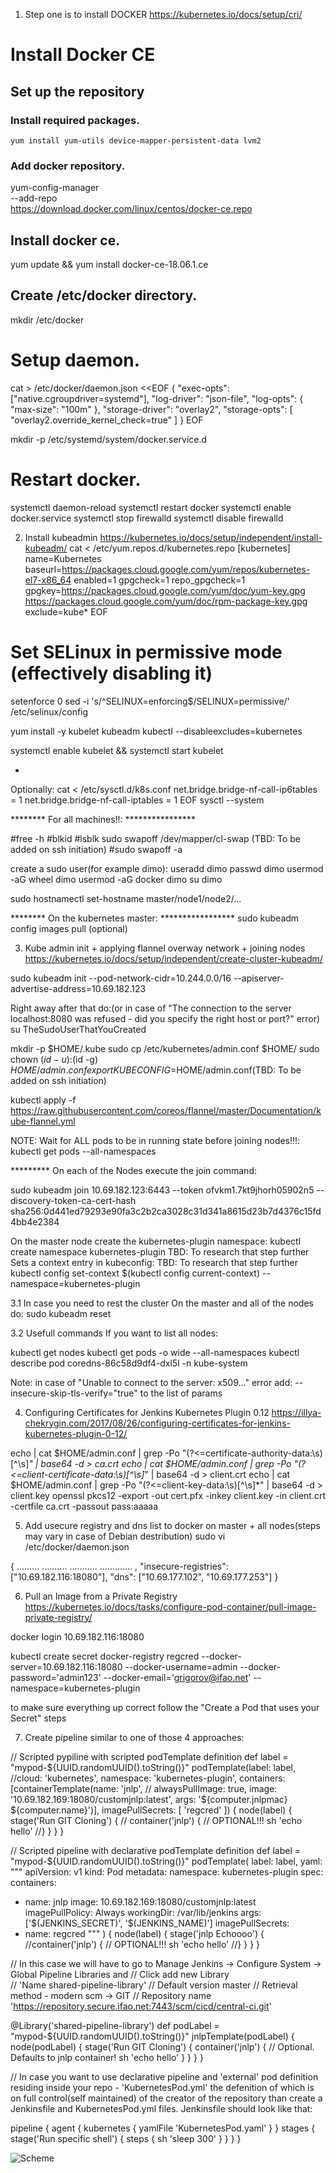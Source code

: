 1. Step one is to install DOCKER
https://kubernetes.io/docs/setup/cri/

# Install Docker CE
## Set up the repository
### Install required packages.
    yum install yum-utils device-mapper-persistent-data lvm2

### Add docker repository.
yum-config-manager \
    --add-repo \
    https://download.docker.com/linux/centos/docker-ce.repo

## Install docker ce.
yum update && yum install docker-ce-18.06.1.ce

## Create /etc/docker directory.
mkdir /etc/docker

# Setup daemon.
cat > /etc/docker/daemon.json <<EOF
{
  "exec-opts": ["native.cgroupdriver=systemd"],
  "log-driver": "json-file",
  "log-opts": {
    "max-size": "100m"
  },
  "storage-driver": "overlay2",
  "storage-opts": [
    "overlay2.override_kernel_check=true"
  ]
}
EOF

mkdir -p /etc/systemd/system/docker.service.d

# Restart docker.
systemctl daemon-reload
systemctl restart docker
systemctl enable docker.service
systemctl stop firewalld
systemctl disable firewalld



2. Install kubeadmin
https://kubernetes.io/docs/setup/independent/install-kubeadm/
cat <<EOF > /etc/yum.repos.d/kubernetes.repo
[kubernetes]
name=Kubernetes
baseurl=https://packages.cloud.google.com/yum/repos/kubernetes-el7-x86_64
enabled=1
gpgcheck=1
repo_gpgcheck=1
gpgkey=https://packages.cloud.google.com/yum/doc/yum-key.gpg https://packages.cloud.google.com/yum/doc/rpm-package-key.gpg
exclude=kube*
EOF

# Set SELinux in permissive mode (effectively disabling it)
setenforce 0
sed -i 's/^SELINUX=enforcing$/SELINUX=permissive/' /etc/selinux/config

yum install -y kubelet kubeadm kubectl --disableexcludes=kubernetes

systemctl enable kubelet && systemctl start kubelet

+ 
Optionally:
cat <<EOF >  /etc/sysctl.d/k8s.conf
net.bridge.bridge-nf-call-ip6tables = 1
net.bridge.bridge-nf-call-iptables = 1
EOF
sysctl --system



********  For all machines!!:        ****************

#free -h
#blkid
#lsblk
sudo swapoff /dev/mapper/cl-swap (TBD: To be added on ssh initiation)
#sudo swapoff -a 

create a sudo user(for example dimo):
useradd dimo
passwd dimo
usermod -aG wheel dimo
usermod -aG docker dimo
su dimo

sudo hostnamectl set-hostname master/node1/node2/...


******** On the kubernetes master:   *****************
sudo kubeadm config images pull (optional)

3. Kube admin init + applying flannel overway network + joining nodes
https://kubernetes.io/docs/setup/independent/create-cluster-kubeadm/

sudo kubeadm init --pod-network-cidr=10.244.0.0/16 --apiserver-advertise-address=10.69.182.123



Right away after that do:(or in case of "The connection to the server localhost:8080 was refused - did you specify the right host or port?" error)
su TheSudoUserThatYouCreated

mkdir -p $HOME/.kube
sudo cp /etc/kubernetes/admin.conf $HOME/
sudo chown $(id -u):$(id -g) $HOME/admin.conf
export KUBECONFIG=$HOME/admin.conf(TBD: To be added on ssh initiation)

kubectl apply -f https://raw.githubusercontent.com/coreos/flannel/master/Documentation/kube-flannel.yml

NOTE: Wait for ALL pods to be in running state before joining nodes!!!:
kubectl get pods --all-namespaces


********* On each of the Nodes execute the join command:

sudo kubeadm join 10.69.182.123:6443 --token ofvkm1.7kt9jhorh05902n5 --discovery-token-ca-cert-hash sha256:0d441ed79293e90fa3c2b2ca3028c31d341a8615d23b7d4376c15fd4bb4e2384



On the master node create the kubernetes-plugin namespace:
kubectl create namespace kubernetes-plugin TBD: To research that step further
Sets a context entry in kubeconfig: TBD: To research that step further
kubectl config set-context $(kubectl config current-context) --namespace=kubernetes-plugin

3.1 In case you need to rest the cluster
On the master and all of the nodes do:
sudo kubeadm reset

3.2 Usefull commands
If you want to list all nodes:

kubectl get nodes
kubectl get pods -o wide --all-namespaces
kubectl describe pod coredns-86c58d9df4-dxl5l -n kube-system

Note:
in case of "Unable to connect to the server: x509..." error add:  --insecure-skip-tls-verify="true" to the list of params

4. Configuring Certificates for Jenkins Kubernetes Plugin 0.12
https://illya-chekrygin.com/2017/08/26/configuring-certificates-for-jenkins-kubernetes-plugin-0-12/

echo | cat $HOME/admin.conf | grep -Po "(?<=certificate-authority-data:\s)[^\s]*" | base64 -d > ca.crt
echo | cat $HOME/admin.conf | grep -Po "(?<=client-certificate-data:\s)[^\s]*" | base64 -d > client.crt
echo | cat $HOME/admin.conf | grep -Po "(?<=client-key-data:\s)[^\s]*" | base64 -d > client.key
openssl pkcs12 -export -out cert.pfx -inkey client.key -in client.crt -certfile ca.crt -passout pass:aaaaa

5. Add usecure registry and dns list to docker on master + all nodes(steps may vary in case of Debian destribution)
sudo vi /etc/docker/daemon.json

{
  .........
  ..........
  ...........
  .............
  ,
  "insecure-registries": ["10.69.182.116:18080"],
  "dns": ["10.69.177.102", "10.69.177.253"]
}

6. Pull an Image from a Private Registry
https://kubernetes.io/docs/tasks/configure-pod-container/pull-image-private-registry/

docker login 10.69.182.116:18080

kubectl create secret docker-registry regcred --docker-server=10.69.182.116:18080 --docker-username=admin --docker-password='admin123' --docker-email='grigorov@ifao.net' --namespace=kubernetes-plugin

to make sure everything up correct follow the "Create a Pod that uses your Secret" steps

7. Create pipeline similar to one of those 4 approaches:

// Scripted pypiline with scripted podTemplate definition
def label = "mypod-${UUID.randomUUID().toString()}"
podTemplate(label: label,
    //cloud: 'kubernetes',
    namespace: 'kubernetes-plugin',
    containers: [containerTemplate(name: 'jnlp',
        // alwaysPullImage: true,
        image: '10.69.182.169:18080/customjnlp:latest',
        args: '${computer.jnlpmac} ${computer.name}')],
    imagePullSecrets: [ 'regcred' ]) {
    node(label) {
        stage('Run GIT Cloning') {
            // container('jnlp') { // OPTIONAL!!!
                sh 'echo hello'
            //}
        }
    }
}


// Scripted pipeline with declarative podTemplate definition
def label = "mypod-${UUID.randomUUID().toString()}"
podTemplate(
label: label,
yaml: """
apiVersion: v1
kind: Pod
metadata:
  namespace: kubernetes-plugin
spec:
  containers:
  - name: jnlp
    image: 10.69.182.169:18080/customjnlp:latest
    imagePullPolicy: Always
    workingDir: /var/lib/jenkins
    args: ['\$(JENKINS_SECRET)', '\$(JENKINS_NAME)']
  imagePullSecrets:
  - name: regcred
"""
) {
node(label) {
    stage('jnlp Echoooo') {
        //container('jnlp') { // OPTIONAL!!!
            sh 'echo hello'
        //} 
    }
  }
}



// In this case we will have to go to Manage Jenkins -> Configure System -> Global Pipeline Libraries and 
// Click add new Library  
// 'Name shared-pipeline-library'
// Default version master
// Retrieval method - modern scm -> GIT
// Repository name 'https://repository.secure.ifao.net:7443/scm/cicd/central-ci.git'

@Library('shared-pipeline-library')
def podLabel = "mypod-${UUID.randomUUID().toString()}"
jnlpTemplate(podLabel) {
    node(podLabel) {
        stage('Run GIT Cloning') {
            container('jnlp') { // Optional. Defaults to jnlp container!
                sh 'echo hello'
            }
        }
    }
}


// In case you want to use declarative pipeline and 'external' pod definition residing inside your repo - 'KubernetesPod.yml' the defenition of which is on full control(self maintained) of the creator of the repository than create a Jenkinsfile and KubernetesPod.yml files. Jenkinsfile should look like that:

pipeline {
  agent {
    kubernetes {
      yamlFile 'KubernetesPod.yaml'
    }
  }
  stages {
    stage('Run specific shell') {
      steps {
        sh 'sleep 300'
      }
    }
  }
}
 

![Scheme](images/screen.png)
